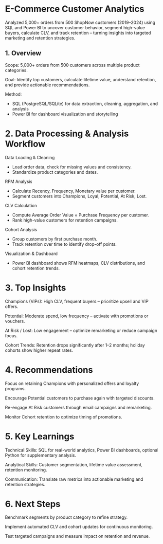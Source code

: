 # E-Commerce Customer Analytics
Analyzed 5,000+ orders from 500 ShopNow customers (2019–2024) using SQL and Power BI to uncover customer behavior, segment high-value buyers, calculate CLV, and track retention – turning insights into targeted marketing and retention strategies.

## 1. Overview
Scope: 5,000+ orders from 500 customers across multiple product categories.

Goal: Identify top customers, calculate lifetime value, understand retention, and provide actionable recommendations.

Method:
- SQL (PostgreSQL/SQLite) for data extraction, cleaning, aggregation, and analysis
- Power BI for dashboard visualization and storytelling

# 2. Data Processing & Analysis Workflow

Data Loading & Cleaning
- Load order data, check for missing values and consistency.
- Standardize product categories and dates.
  
RFM Analysis
- Calculate Recency, Frequency, Monetary value per customer.
- Segment customers into Champions, Loyal, Potential, At Risk, Lost.

CLV Calculation
- Compute Average Order Value × Purchase Frequency per customer.
- Rank high-value customers for retention campaigns.

Cohort Analysis
- Group customers by first purchase month.
- Track retention over time to identify drop-off points.

Visualization & Dashboard
- Power BI dashboard shows RFM heatmaps, CLV distributions, and cohort retention trends.

# 3. Top Insights
Champions (VIPs): High CLV, frequent buyers – prioritize upsell and VIP offers.

Potential: Moderate spend, low frequency – activate with promotions or vouchers.

At Risk / Lost: Low engagement – optimize remarketing or reduce campaign focus.

Cohort Trends: Retention drops significantly after 1–2 months; holiday cohorts show higher repeat rates.

# 4. Recommendations

Focus on retaining Champions with personalized offers and loyalty programs.

Encourage Potential customers to purchase again with targeted discounts.

Re-engage At Risk customers through email campaigns and remarketing.

Monitor Cohort retention to optimize timing of promotions.

# 5. Key Learnings

Technical Skills: SQL for real-world analytics, Power BI dashboards, optional Python for supplementary analysis.

Analytical Skills: Customer segmentation, lifetime value assessment, retention monitoring.

Communication: Translate raw metrics into actionable marketing and retention strategies.

# 6. Next Steps

Benchmark segments by product category to refine strategy.

Implement automated CLV and cohort updates for continuous monitoring.

Test targeted campaigns and measure impact on retention and revenue.
